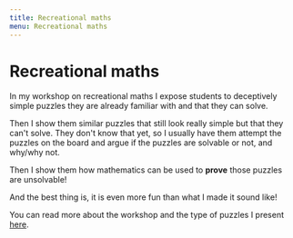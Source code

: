```yaml
---
title: Recreational maths
menu: Recreational maths
---
```


# Recreational maths

In my workshop on recreational maths I expose students to deceptively simple puzzles they are already familiar with and that they can solve.

Then I show them similar puzzles that still look really simple but that they can't solve. They don't know that yet, so I usually have them attempt the puzzles on the board and argue if the puzzles are solvable or not, and why/why not.

Then I show them how mathematics can be used to **prove** those puzzles are unsolvable!

And the best thing is, it is even more fun than what I made it sound like!

You can read more about the workshop and the type of puzzles I present [here](recreational-maths).